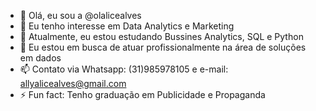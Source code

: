 - 👋 Olá, eu sou a @olalicealves
- 👀 Eu tenho interesse em Data Analytics e Marketing
- 🌱 Atualmente, eu estou estudando Bussines Analytics, SQL e Python
- 💞️ Eu estou em busca de atuar profissionalmente na área de soluções em dados 
- 📫 Contato via Whatsapp: (31)985978105 e e-mail: allyalicealves@gmail.com 
- ⚡ Fun fact: Tenho graduação em Publicidade e Propaganda 

<!---
olalicealves/olalicealves is a ✨ special ✨ repository because its `README.md` (this file) appears on your GitHub profile.
You can click the Preview link to take a look at your changes.
--->
